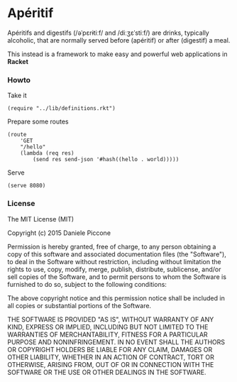 # Apéritif

Apéritifs and digestifs (/əˈpɛrɨtiːf/ and /diːʒɛˈstiːf/) are drinks, typically alcoholic, that are normally served before (apéritif) or after (digestif) a meal.

This instead is a framework to make easy and powerful web applications in **Racket**

### Howto

Take it

```
(require "../lib/definitions.rkt")
```

Prepare some routes

```
(route
    'GET
    "/hello"
    (lambda (req res)
        (send res send-json '#hash((hello . world)))))
```

Serve

```
(serve 8080)
```

### License

The MIT License (MIT)

Copyright (c) 2015 Daniele Piccone

Permission is hereby granted, free of charge, to any person obtaining a copy
of this software and associated documentation files (the "Software"), to deal
in the Software without restriction, including without limitation the rights
to use, copy, modify, merge, publish, distribute, sublicense, and/or sell
copies of the Software, and to permit persons to whom the Software is
furnished to do so, subject to the following conditions:

The above copyright notice and this permission notice shall be included in
all copies or substantial portions of the Software.

THE SOFTWARE IS PROVIDED "AS IS", WITHOUT WARRANTY OF ANY KIND, EXPRESS OR
IMPLIED, INCLUDING BUT NOT LIMITED TO THE WARRANTIES OF MERCHANTABILITY,
FITNESS FOR A PARTICULAR PURPOSE AND NONINFRINGEMENT. IN NO EVENT SHALL THE
AUTHORS OR COPYRIGHT HOLDERS BE LIABLE FOR ANY CLAIM, DAMAGES OR OTHER
LIABILITY, WHETHER IN AN ACTION OF CONTRACT, TORT OR OTHERWISE, ARISING FROM,
OUT OF OR IN CONNECTION WITH THE SOFTWARE OR THE USE OR OTHER DEALINGS IN
THE SOFTWARE.

